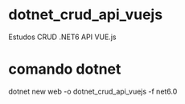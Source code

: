 # dotnet_crud_api_vuejs
Estudos CRUD .NET6 API VUE.js

# comando dotnet
dotnet new web -o dotnet_crud_api_vuejs -f net6.0
